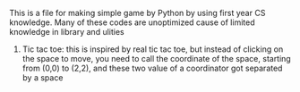 This is a file for making simple game by Python by using first year CS knowledge. Many of these codes are unoptimized cause of limited knowledge in library and ulities
1. Tic tac toe: this is inspired by real tic tac toe, but instead of clicking on the space to move, you need to call the coordinate of the space, starting from (0,0) to (2,2), and these two value of a coordinator got separated by a space
